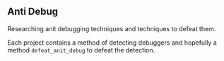 ## Anti Debug

Researching anit debugging techniques and techniques to defeat them.

Each project contains a method of detecting debuggers and hopefully a method `defeat_anit_debug` to defeat the detection.
